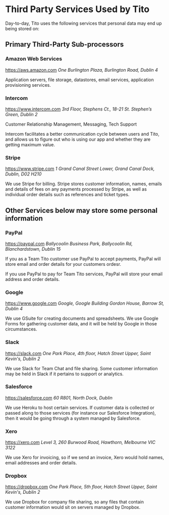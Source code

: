 # Third Party Services Used by Tito

Day-to-day, Tito uses the following services that personal data may end up being stored on:

## Primary Third-Party Sub-processors

### Amazon Web Services

https://aws.amazon.com
_One Burlington Plaza, Burlington Road, Dublin 4_

Application servers, file storage, datastores, email services, application provisioning services.

### Intercom

https://www.intercom.com
_3rd Floor, Stephens Ct., 18-21 St. Stephen’s Green, Dublin 2_

Customer Relationship Management, Messaging, Tech Support

Intercom facilitates a better communication cycle between users and Tito, and allows us to figure out who is using our app and whether they are getting maximum value.

### Stripe

https://www.stripe.com
_1 Grand Canal Street Lower, Grand Canal Dock, Dublin, D02 H210_

We use Stripe for billing. Stripe stores customer information, names, emails and details of fees on any payments processed by Stripe, as well as individual order details such as references and ticket types.

## Other Services below may store some personal information

### PayPal

https://paypal.com
_Ballycoolin Business Park, Ballycoolin Rd, Blanchardstown, Dublin 15_

If you as a Team Tito customer use PayPal to accept payments, PayPal will store email and order details for your customers ordesr.

If you use PayPal to pay for Team Tito services, PayPal will store your email address and order details.

### Google

https://www.google.com
_Google, Google Building Gordon House, Barrow St, Dublin 4_

We use GSuite for creating documents and spreadsheets. We use Google Forms for gathering customer data, and it will be held by Google in those circumstances.

### Slack

https://slack.com
_One Park Place, 4th floor, Hatch Street Upper, Saint Kevin's, Dublin 2_

We use Slack for Team Chat and file sharing. Some customer information may be held in Slack if it pertains to support or analytics.

### Salesforce

https://salesforce.com
_60 R801, North Dock, Dublin_

We use Heroku to host certain services. If customer data is collected or passed along to those services (for instance our Salesforce Integration), then it would be going through a system managed by Salesforce.

### Xero

https://xero.com
_Level 3, 260 Burwood Road, Hawthorn, Melbourne VIC 3122_

We use Xero for invoicing, so if we send an invoice, Xero would hold names, email addresses and order details.

### Dropbox

https://dropbox.com
_One Park Place, 5th floor, Hatch Street Upper, Saint Kevin's, Dublin 2_

We use Dropbox for company file sharing, so any files that contain customer information would sit on servers managed by Dropbox.
